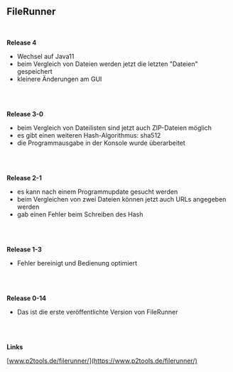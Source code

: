 ## FileRunner

<br />

**Release 4**

* Wechsel auf Java11
* beim Vergleich von Dateien werden jetzt die letzten "Dateien" gespeichert
* kleinere Änderungen am GUI

<br />
<br />

**Release 3-0**

* beim Vergleich von Dateilisten sind jetzt auch ZIP-Dateien möglich
* es gibt einen weiteren Hash-Algorithmus: sha512
* die Programmausgabe in der Konsole wurde überarbeitet

<br />
<br />

**Release 2-1**

* es kann nach einem Programmupdate gesucht werden
* beim Vergleichen von zwei Dateien können jetzt auch URLs angegeben werden
* gab einen Fehler beim Schreiben des Hash

<br />
<br />

**Release 1-3**

* Fehler bereinigt und Bedienung optimiert

<br />
<br />

**Release 0-14**

* Das ist die erste veröffentlichte Version von FileRunner





<br />
<br />

**Links**

[www.p2tools.de/filerunner/](https://www.p2tools.de/filerunner/)
